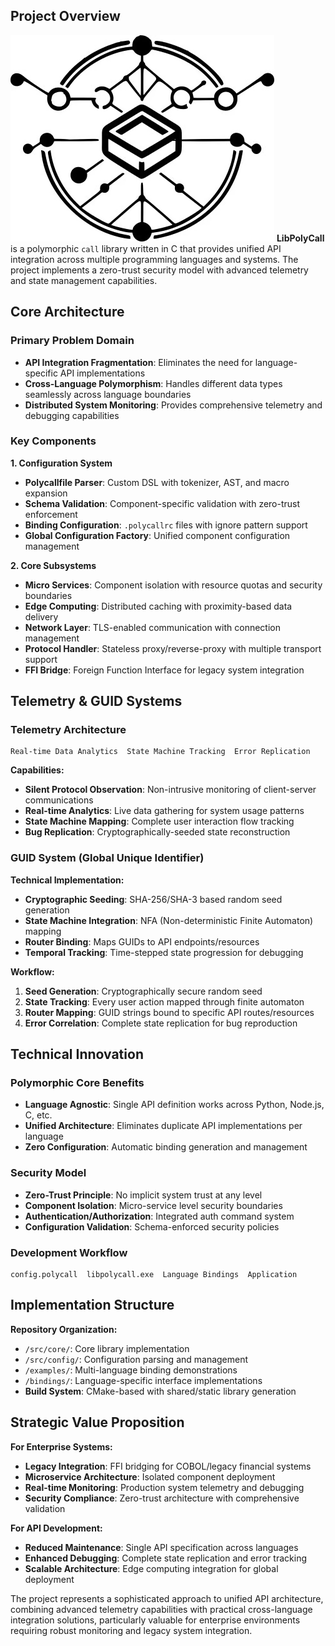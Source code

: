 ## Project Overview

![LibPolyCall Favourite ICON](./favicon.png)
**LibPolyCall** is a polymorphic `call` library written in C that provides unified API integration across multiple programming languages and systems. The project implements a zero-trust security model with advanced telemetry and state management capabilities.

## Core Architecture

### **Primary Problem Domain**
- **API Integration Fragmentation**: Eliminates the need for language-specific API implementations
- **Cross-Language Polymorphism**: Handles different data types seamlessly across language boundaries  
- **Distributed System Monitoring**: Provides comprehensive telemetry and debugging capabilities

### **Key Components**

**1. Configuration System**
- **Polycallfile Parser**: Custom DSL with tokenizer, AST, and macro expansion
- **Schema Validation**: Component-specific validation with zero-trust enforcement
- **Binding Configuration**: `.polycallrc` files with ignore pattern support
- **Global Configuration Factory**: Unified component configuration management

**2. Core Subsystems**
- **Micro Services**: Component isolation with resource quotas and security boundaries
- **Edge Computing**: Distributed caching with proximity-based data delivery
- **Network Layer**: TLS-enabled communication with connection management
- **Protocol Handler**: Stateless proxy/reverse-proxy with multiple transport support
- **FFI Bridge**: Foreign Function Interface for legacy system integration

## Telemetry & GUID Systems

### **Telemetry Architecture**
```
Real-time Data Analytics  State Machine Tracking  Error Replication
```

**Capabilities:**
- **Silent Protocol Observation**: Non-intrusive monitoring of client-server communications
- **Real-time Analytics**: Live data gathering for system usage patterns
- **State Machine Mapping**: Complete user interaction flow tracking
- **Bug Replication**: Cryptographically-seeded state reconstruction

### **GUID System (Global Unique Identifier)**
**Technical Implementation:**
- **Cryptographic Seeding**: SHA-256/SHA-3 based random seed generation
- **State Machine Integration**: NFA (Non-deterministic Finite Automaton) mapping
- **Router Binding**: Maps GUIDs to API endpoints/resources
- **Temporal Tracking**: Time-stepped state progression for debugging

**Workflow:**
1. **Seed Generation**: Cryptographically secure random seed
2. **State Tracking**: Every user action mapped through finite automaton
3. **Router Mapping**: GUID strings bound to specific API routes/resources
4. **Error Correlation**: Complete state replication for bug reproduction

## Technical Innovation

### **Polymorphic Core Benefits**
- **Language Agnostic**: Single API definition works across Python, Node.js, C, etc.
- **Unified Architecture**: Eliminates duplicate API implementations per language
- **Zero Configuration**: Automatic binding generation and management

### **Security Model**
- **Zero-Trust Principle**: No implicit system trust at any level
- **Component Isolation**: Micro-service level security boundaries
- **Authentication/Authorization**: Integrated auth command system
- **Configuration Validation**: Schema-enforced security policies

### **Development Workflow**
```
config.polycall  libpolycall.exe  Language Bindings  Application
```

## Implementation Structure

**Repository Organization:**
- `/src/core/`: Core library implementation
- `/src/config/`: Configuration parsing and management
- `/examples/`: Multi-language binding demonstrations  
- `/bindings/`: Language-specific interface implementations
- **Build System**: CMake-based with shared/static library generation

## Strategic Value Proposition

**For Enterprise Systems:**
- **Legacy Integration**: FFI bridging for COBOL/legacy financial systems
- **Microservice Architecture**: Isolated component deployment
- **Real-time Monitoring**: Production system telemetry and debugging
- **Security Compliance**: Zero-trust architecture with comprehensive validation

**For API Development:**
- **Reduced Maintenance**: Single API specification across languages
- **Enhanced Debugging**: Complete state replication and error tracking
- **Scalable Architecture**: Edge computing integration for global deployment

The project represents a sophisticated approach to unified API architecture, combining advanced telemetry capabilities with practical cross-language integration solutions, particularly valuable for enterprise environments requiring robust monitoring and legacy system integration.
